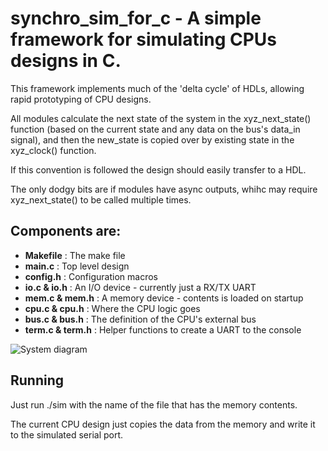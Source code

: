 # synchro_sim_for_c - A simple framework for simulating CPUs designs in C.

This framework implements much of the 'delta cycle' of HDLs, allowing
rapid prototyping of CPU designs.

All modules calculate the next state of the system in the xyz_next_state()
function (based on the current state and any data on the bus's data_in signal),
and then the new_state is copied over by existing state in the xyz_clock() function.

If this convention is followed the design should easily transfer to a HDL.

The only dodgy bits are if modules have async outputs, whihc may 
require xyz_next_state() to be called multiple times.

## Components are:

* __Makefile__        : The make file
* __main.c__          : Top level design
* __config.h__        : Configuration macros
* __io.c   & io.h__   : An I/O device - currently just a RX/TX UART
* __mem.c  & mem.h__  : A memory device - contents is loaded on startup
* __cpu.c  & cpu.h__  : Where the CPU logic goes
* __bus.c  & bus.h__  : The definition of the CPU's external bus
* __term.c & term.h__ : Helper functions to create a UART to the console

![System diagram](systems_diagram.png)

## Running

Just run ./sim with the name of the file that has the memory contents.

The current CPU design just copies the data from the memory and write it 
to the simulated serial port.
